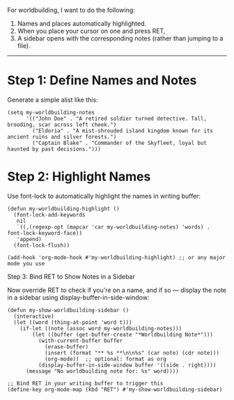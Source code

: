 For worldbuilding, I want to do the following:

1. Names and places automatically highlighted.
2. When you place your cursor on one and press RET,
3. A sidebar opens with the corresponding notes (rather than jumping to a file).

---

# Step 1: Define Names and Notes

Generate a simple alist like this:

```
(setq my-worldbuilding-notes
      '(("John Doe" . "A retired soldier turned detective. Tall, brooding, scar across left cheek.")
        ("Eldoria" . "A mist-shrouded island kingdom known for its ancient ruins and silver forests.")
        ("Captain Blake" . "Commander of the Skyfleet, loyal but haunted by past decisions.")))
```

# Step 2: Highlight Names

Use font-lock to automatically highlight the names in writing buffer:

```
(defun my-worldbuilding-highlight ()
  (font-lock-add-keywords
   nil
   `((,(regexp-opt (mapcar 'car my-worldbuilding-notes) 'words) . font-lock-keyword-face))
   'append)
  (font-lock-flush))

(add-hook 'org-mode-hook #'my-worldbuilding-highlight) ;; or any major mode you use
```

Step 3: Bind RET to Show Notes in a Sidebar

Now override RET to check if you're on a name, and if so — display the note in a sidebar using display-buffer-in-side-window:

```
(defun my-show-worldbuilding-sidebar ()
  (interactive)
  (let ((word (thing-at-point 'word t)))
    (if-let ((note (assoc word my-worldbuilding-notes)))
        (let ((buffer (get-buffer-create "*Worldbuilding Note*")))
          (with-current-buffer buffer
            (erase-buffer)
            (insert (format "** %s **\n\n%s" (car note) (cdr note)))
            (org-mode))  ;; optional: format as org
          (display-buffer-in-side-window buffer '((side . right))))
      (message "No worldbuilding note for: %s" word))))

;; Bind RET in your writing buffer to trigger this
(define-key org-mode-map (kbd "RET") #'my-show-worldbuilding-sidebar)
```